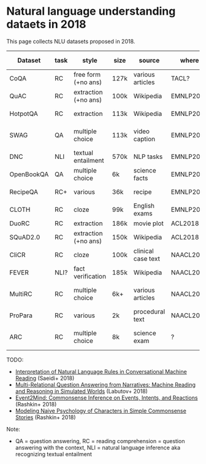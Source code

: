 # Natural language understanding dataets in 2018

This page collects NLU datasets proposed in 2018.

| Dataset    | task | style                | size | source             | where     | web                                                | misc                              | similar datasets     |
|------------|------|----------------------|------|--------------------|-----------|----------------------------------------------------|-----------------------------------|----------------------|
| CoQA       | RC   | free form (+no ans)  | 127k | various articles   | TACL?     | [url](https://stanfordnlp.github.io/coqa/)         | conversational questions          | QuAC                 |
| QuAC       | RC   | extraction (+no ans) | 100k | Wikipedia          | EMNLP2018 | [url](http://quac.ai/)                             | conversational questions          | CoQA                 |
| HotpotQA   | RC   | extraction           | 113k | Wikipedia          | EMNLP2018 | [url](http://hotpotqa.github.io/)                  | multi-hop reasoning               | QAngaroo             |
| SWAG       | QA   | multiple choice      | 113k | video caption      | EMNLP2018 | [url](http://rowanzellers.com/swag/)               | situational commonsense reasoning |                      |
| DNC        | NLI  | textual entailment   | 570k | NLP tasks          | EMNLP2018 | [url](http://decomp.io/)                           | diverse NLI                       | SNLI, MultiNLI       |
| OpenBookQA | QA   | multiple choice      | 6k   | science facts      | EMNLP2018 | [url](http://data.allenai.org/OpenBookQA)          | external knowledge                | ARC                  |
| RecipeQA   | RC+  | various              | 36k  | recipe             | EMNLP2018 | [url](https://hucvl.github.io/recipeqa/)           | multimodal comprehension          | TextbookQA, FigureQA |
| CLOTH      | RC   | cloze                | 99k  | English exams      | EMNLP2018 | [url](http://www.cs.cmu.edu/~glai1/data/cloth/)    |                                   | RACE                 |
| DuoRC      | RC   | extraction           | 186k | movie plot         | ACL2018   | [url](https://duorc.github.io/)                    |                                   | NarrativeQA          |
| SQuAD2.0   | RC   | extraction (+no ans) | 150k | Wikipedia          | ACL2018   | [url](https://rajpurkar.github.io/SQuAD-explorer/) | no answer: 50k                    | NewsQA               |
| CliCR      | RC   | cloze                | 100k | clinical case text | NAACL2018 | [url](https://github.com/clips/clicr)              |                                   |                      |
| FEVER      | NLI? | fact verification    | 185k | Wikipedia          | NAACL2018 | [url](http://fever.ai/)                            |                                   |                      |
| MultiRC    | RC   | multiple choice      | 6k+  | various articles   | NAACL2018 | [url](http://cogcomp.org/multirc/)                 | multiple sentence reasoning       | MCTest               |
| ProPara    | RC   | various              | 2k   | procedural text    | NAACL2018 | [url](https://github.com/allenai/propara)          |                                   | bAbI, SCoNE          |
| ARC        | RC   | multiple choice      | 8k   | science exam       | ?         | [url](http://data.allenai.org/arc/)                | easy 5197, challenge 2590         |                      |

TODO:
* [Interpretation of Natural Language Rules in Conversational Machine Reading](https://arxiv.org/abs/1809.01494) (Saeidi+ 2018)
* [Multi-Relational Question Answering from Narratives: Machine Reading and Reasoning in Simulated Worlds](http://aclweb.org/anthology/P18-1077) (Labutov+ 2018)
* [Event2Mind: Commonsense Inference on Events, Intents, and Reactions](http://aclweb.org/anthology/P18-1043) (Rashkin+ 2018)
* [Modeling Naive Psychology of Characters in Simple Commonsense Stories](http://aclweb.org/anthology/P18-1213) (Rashkin+ 2018)

Note:
* QA = question answering, RC = reading comprehension = question answering with the context, NLI = natural language inference aka recognizing textual entailment
